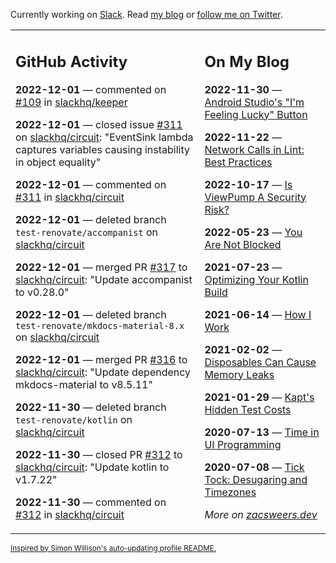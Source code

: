 Currently working on [Slack](https://slack.com/). Read [my blog](https://zacsweers.dev/) or [follow me on Twitter](https://twitter.com/ZacSweers).

<table><tr><td valign="top" width="60%">

## GitHub Activity
<!-- githubActivity starts -->
**2022-12-01** — commented on [#109](https://github.com/slackhq/keeper/issues/109#issuecomment-1334219524) in [slackhq/keeper](https://github.com/slackhq/keeper)

**2022-12-01** — closed issue [#311](https://github.com/slackhq/circuit/issues/311) on [slackhq/circuit](https://github.com/slackhq/circuit): "EventSink lambda captures variables causing instability in object equality"

**2022-12-01** — commented on [#311](https://github.com/slackhq/circuit/issues/311#issuecomment-1334175623) in [slackhq/circuit](https://github.com/slackhq/circuit)

**2022-12-01** — deleted branch `test-renovate/accompanist` on [slackhq/circuit](https://github.com/slackhq/circuit)

**2022-12-01** — merged PR [#317](https://github.com/slackhq/circuit/pull/317) to [slackhq/circuit](https://github.com/slackhq/circuit): "Update accompanist to v0.28.0"

**2022-12-01** — deleted branch `test-renovate/mkdocs-material-8.x` on [slackhq/circuit](https://github.com/slackhq/circuit)

**2022-12-01** — merged PR [#316](https://github.com/slackhq/circuit/pull/316) to [slackhq/circuit](https://github.com/slackhq/circuit): "Update dependency mkdocs-material to v8.5.11"

**2022-11-30** — deleted branch `test-renovate/kotlin` on [slackhq/circuit](https://github.com/slackhq/circuit)

**2022-11-30** — closed PR [#312](https://github.com/slackhq/circuit/pull/312) to [slackhq/circuit](https://github.com/slackhq/circuit): "Update kotlin to v1.7.22"

**2022-11-30** — commented on [#312](https://github.com/slackhq/circuit/pull/312#issuecomment-1332548569) in [slackhq/circuit](https://github.com/slackhq/circuit)
<!-- githubActivity ends -->
</td><td valign="top" width="40%">

## On My Blog
<!-- blog starts -->
**2022-11-30** — [Android Studio's "I'm Feeling Lucky" Button](https://www.zacsweers.dev/android-studios-im-feeling-lucky-button/)

**2022-11-22** — [Network Calls in Lint: Best Practices](https://www.zacsweers.dev/network-calls-in-lint-best-practices/)

**2022-10-17** — [Is ViewPump A Security Risk?](https://www.zacsweers.dev/is-viewpump-a-security-risk/)

**2022-05-23** — [You Are Not Blocked](https://www.zacsweers.dev/you-are-not-blocked/)

**2021-07-23** — [Optimizing Your Kotlin Build](https://www.zacsweers.dev/optimizing-your-kotlin-build/)

**2021-06-14** — [How I Work](https://www.zacsweers.dev/how-i-work/)

**2021-02-02** — [Disposables Can Cause Memory Leaks](https://www.zacsweers.dev/disposables-can-cause-memory-leaks/)

**2021-01-29** — [Kapt's Hidden Test Costs](https://www.zacsweers.dev/kapts-hidden-test-costs/)

**2020-07-13** — [Time in UI Programming](https://www.zacsweers.dev/time-in-ui/)

**2020-07-08** — [Tick Tock: Desugaring and Timezones](https://www.zacsweers.dev/ticktock-desugaring-timezones/)
<!-- blog ends -->
_More on [zacsweers.dev](https://zacsweers.dev/)_
</td></tr></table>

<sub><a href="https://simonwillison.net/2020/Jul/10/self-updating-profile-readme/">Inspired by Simon Willison's auto-updating profile README.</a></sub>